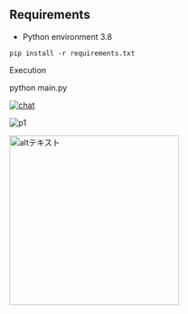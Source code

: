 
## Requirements

- Python environment 3.8

```
pip install -r requirements.txt
```

Execution

python main.py

[![chat](https://user-images.githubusercontent.com/35183817/210315276-33e4551f-665a-4c3b-be63-99555cde059c.png)](https://youtu.be/S3n_Oz5TcEw)

![p1](https://user-images.githubusercontent.com/35183817/210316696-76631fc0-f325-41f2-80e4-c24d5ef52016.jpg)


<p align="left">
  <img src="https://user-images.githubusercontent.com/35183817/210316696-76631fc0-f325-41f2-80e4-c24d5ef52016.jpg" alt="altテキスト" width="300px">
</p>

